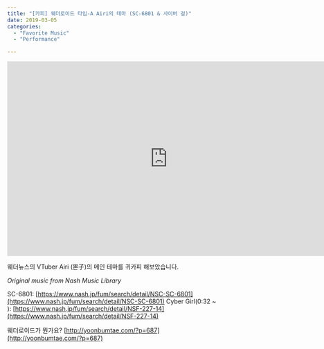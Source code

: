 ```yaml
---
title: "[카피] 웨더로이드 타입-A Airi의 테마 (SC-6801 & 사이버 걸)"
date: 2019-03-05
categories: 
  - "Favorite Music"
  - "Performance"

---
```


<iframe width="740" height="450" src="https://www.youtube.com/embed/siRNxCNeDiA" frameborder="0" allowfullscreen="allowfullscreen" data-mce-fragment="1"></iframe>

웨더뉴스의 VTuber Airi (뽄子)의 메인 테마를 귀카피 해보았습니다.

_Original music from Nash Music Library_

SC-6801: [https://www.nash.jp/fum/search/detail/NSC-SC-6801](https://www.nash.jp/fum/search/detail/NSC-SC-6801) Cyber Girl(0:32 ~ ): [https://www.nash.jp/fum/search/detail/NSF-227-14](https://www.nash.jp/fum/search/detail/NSF-227-14)

웨더로이드가 뭔가요? [http://yoonbumtae.com/?p=687](http://yoonbumtae.com/?p=687)
